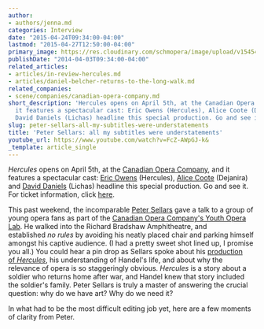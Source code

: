 ```yaml
---
author:
- authors/jenna.md
categories: Interview
date: "2015-04-24T09:34:00-04:00"
lastmod: "2015-04-27T12:50:00-04:00"
primary_image: https://res.cloudinary.com/schmopera/image/upload/v1545409169/media/webhook-uploads/1429882292309/SellarsHeadshot-764x1024.jpg.jpg
publishDate: "2014-04-03T09:34:00-04:00"
related_articles:
- articles/in-review-hercules.md
- articles/daniel-belcher-returns-to-the-long-walk.md
related_companies:
- scene/companies/canadian-opera-company.md
short_description: 'Hercules opens on April 5th, at the Canadian Opera Company, and
  it features a spectacular cast: Eric Owens (Hercules), Alice Coote (Dejanira) and
  David Daniels (Lichas) headline this special production. Go and see it.'
slug: peter-sellars-all-my-subtitles-were-understatements
title: 'Peter Sellars: all my subtitles were understatements'
youtube_url: https://www.youtube.com/watch?v=FcZ-AWpGJ-k&
_template: article_single
---
```


_Hercules_ opens on April 5th, at the [Canadian Opera Company](http://www.coc.ca/Home.aspx), and it features a spectacular cast: [Eric Owens](http://imgartists.com/artist/eric_owens) (Hercules), [Alice Coote](http://imgartists.com/artist/alice_coote) (Dejanira) and [David Daniels](http://www.danielssings.com/) (Lichas) headline this special production. Go and see it. For ticket information, click [here](http://www.coc.ca/PerformancesAndTickets/1314Season/Hercules.aspx).

This past weekend, the incomparable [Peter Sellars](http://www.theglobeandmail.com/arts/music/with-hercules-peter-sellars-rethinks-the-art-of-war-on-the-stage-of-the-coc/article17717793/) gave a talk to a group of young opera fans as part of the [Canadian Opera Company's Youth Opera Lab](http://www.coc.ca/ExploreAndLearn/YoungAdults/YouthOperaLab.aspx). He walked into the Richard Bradshaw Amphitheatre, and established _no rules_ by avoiding his neatly placed chair and parking himself amongst his captive audience. (I had a pretty sweet shot lined up, I promise you all.)
You could hear a pin drop as Sellars spoke about his [production of _Hercules_](http://www.coc.ca/PerformancesAndTickets/1314Season/Hercules.aspx), his understanding of Handel's life, and about why the relevance of opera is so staggeringly obvious. _Hercules_ is a story about a soldier who returns home after war, and Handel knew that story included the soldier's family. Peter Sellars is truly a master of answering the crucial question: why do we have art? Why do we need it?

In what had to be the most difficult editing job yet, here are a few moments of clarity from Peter.

